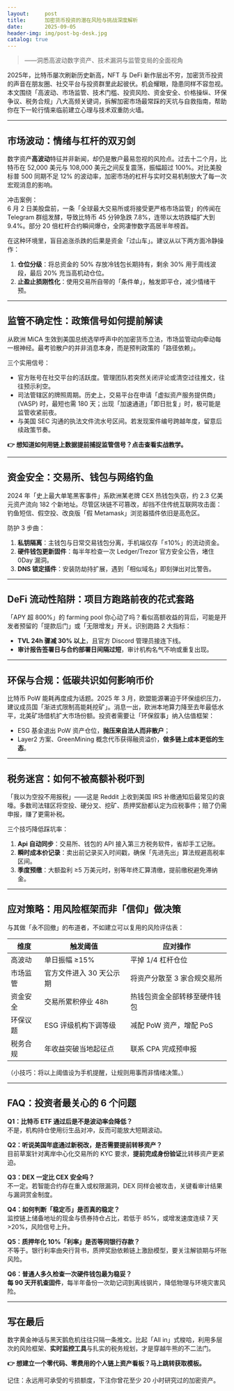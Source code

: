 ```yaml
---
layout:     post
title:      加密货币投资的潜在风险与挑战深度解析
date:       2025-09-05
header-img: img/post-bg-desk.jpg
catalog: true
---
```


> ——洞悉高波动数字资产、技术漏洞与监管变局的全面视角

2025年，比特币屡次刷新历史新高，NFT 与 DeFi 新作层出不穷，加密货币投资的声音在朋友圈、社交平台与投资群里此起彼伏。机会耀眼，隐患同样不容忽视。本文围绕「高波动、市场监管、技术门槛、投资风险、资金安全、价格操纵、环保争议、税务合规」八大高频关键词，拆解加密市场最常踩的天坑与自救指南，帮助你在下一轮行情来临前建立心理与技术双重防火墙。

---

## 市场波动：情绪与杠杆的双刃剑
数字资产**高波动**特征并非新闻，却仍是散户最易忽视的风险点。过去十二个月，比特币在 52,000 美元与 108,000 美元之间反复震荡，振幅超过 100%。对比美股标普 500 同期不足 12% 的波动率，加密市场的杠杆与实时交易机制放大了每一次宏观消息的影响。

冲击案例：  
6 月 2 日美股盘前，一条「全球最大交易所或将接受更严格市场监管」的传闻在 Telegram 群组发酵，导致比特币 45 分钟急跌 7.8%，连带以太坊跌幅扩大到 9.4%。部分 20 倍杠杆合约瞬间爆仓，全网凄惨数字高居半年榜首。

在这种环境里，盲目追涨杀跌的后果是资金「过山车」。建议从以下两方面冷静操作：  
1. **仓位分级**：将总资金的 50% 存放冷钱包长期持有，剩余 30% 用于周线波段，最后 20% 充当高机动仓位。  
2. **止盈止损刚性化**：使用交易所自带的「条件单」，触发即平仓，减少情绪干预。

---

## 监管不确定性：政策信号如何提前解读
从欧洲 MiCA 生效到美国总统选举呼声中的加密货币立法，市场监管动向牵动每一根神经。最考验散户的并非消息本身，而是预判政策的「路径依赖」。

三个实用信号：  
- 官方账号在社交平台的活跃度。管理团队若突然关闭评论或清空过往推文，往往预示利空。  
- 司法管辖区的牌照周期。历史上，交易平台在申请「虚拟资产服务提供商」(VASP) 时，最短也需 180 天；出现「加速通道」「即日批复」时，极可能是监管收紧前夜。  
- 与美国 SEC 沟通的执法文件流水号区间。若发现案件编号跨越年度，留意后续政策节奏。

**👉 想知道如何用链上数据提前捕捉监管信号？点击查看实战教学。**

---

## 资金安全：交易所、钱包与网络钓鱼
2024 年「史上最大单笔黑客事件」系欧洲某老牌 CEX 热钱包失窃，约 2.3 亿美元资产流向 182 个新地址。尽管区块链不可篡改，却挡不住传统互联网攻击面：钓鱼短信、假空投、改良版「假 Metamask」浏览器插件依旧是高危区。

防护 3 步曲：  
1. **私钥隔离**：主钱包与日常交易钱包分离，手机端仅存「≤10%」的流动资金。  
2. **硬件钱包更新固件**：每半年检查一次 Ledger/Trezor 官方安全公告，堵住 0Day 漏洞。  
3. **DNS 锁定插件**：安装防劫持扩展，遇到「相似域名」即刻弹出对比警告。  

---

## DeFi 流动性陷阱：项目方跑路前夜的花式套路
「APY 超 800%」的 farming pool 你心动了吗？看似高额收益的背后，可能是开发者预留的「提款后门」或「无限增发」开关。识别跑路 2 大指标：  
- **TVL 24h 骤减 30% 以上**，且官方 Discord 管理员接连下线。  
- **审计报告签署日与合约部署日间隔过短**，审计机构名气不响或重复出现。  

---

## 环保与合规：低碳共识如何影响币价
比特币 PoW 能耗再度成为话题。2025 年 3 月，欧盟能源署迫于环保组织压力，建议成员国「渐进式限制高能耗挖矿」。消息一出，欧洲本地算力降至去年最低水平，北美矿场借机扩大市场份额。投资者需要让「环保叙事」纳入估值框架：  
- ESG 基金退出 PoW 资产仓位，**抛压来自法人而非散户**；  
- Layer2 方案、GreenMining 概念代币获得融资溢价，**做多链上成本更低的生态**。  

---

## 税务迷宫：如何不被高额补税吓到
「我以为空投不用报税」——这是 Reddit 上收到美国 IRS 补缴通知后最常见的哀嚎。多数司法辖区将空投、硬分叉、挖矿、质押奖励都认定为应税事件；赔了仍需申报，赚了更需补税。

三个技巧降低踩坑率：  
1. **Api 自动同步**：交易所、钱包的 API 接入第三方税务软件，省却手工记账。  
2. **瞬时成本价记录**：卖出前记录买入时间戳，确保「先进先出」算法规避高税率区间。  
3. **季度预缴**：大额盈利 ≥5 万美元时，别等年终汇算清缴，提前缴税避免滞纳金。  

---

## 应对策略：用风险框架而非「信仰」做决策
与其做「永不回撤」的布道者，不如建立可以复用的风险评估表：

| 维度 | 触发阈值 | 应对操作 |
|---|---|---|
| 高波动 | 单日振幅 ≥15% | 平掉 1/4 杠杆仓位 |
| 市场监管 | 官方文件进入 30 天公示期 | 将资产分散至 3 家合规交易所 |
| 资金安全 | 交易所累积停业 48h | 热钱包资金全部转移至硬件钱包 |
| 环保议题 | ESG 评级机构下调等级 | 减配 PoW 资产，增配 PoS |
| 税务合规 | 年收益突破当地起征点 | 联系 CPA 完成预申报 |

（小技巧：将以上阈值设为手机提醒，让规则用事而非情绪决策。）

---

## FAQ：投资者最关心的 6 个问题
**Q1：比特币 ETF 通过后是不是波动率会降低？**  
不是，机构持仓使用衍生品对冲，反而可能放大短期波动。

**Q2：听说美国年底通过新税改，是否需要提前转移资产？**  
目前草案针对离岸中心化交易所的 KYC 要求，**提前完成身份验证**比转移资产更紧迫。

**Q3：DEX 一定比 CEX 安全吗？**  
不一定。若智能合约存在重入或权限漏洞，DEX 同样会被攻击，关键看审计结果与漏洞赏金制度。

**Q4：如何判断「稳定币」是否真的稳定？**  
监控链上储备地址的现金与债券持仓占比，若低于 85%，或增发速度连续 7 天 >20%，风险信号上升。

**Q5：质押年化 10%「利率」是否等同银行存款？**  
不等于。银行利率由央行背书，质押奖励依赖链上激励模型，要关注解锁期与坏账风险。

**Q6：普通人多久检查一次硬件钱包最为稳妥？**  
**每 90 天开机查固件**，每半年备份一次助记词到离线钢片，降低物理与环境灾害风险。

---

## 写在最后
数字黄金神话与黑天鹅危机往往只隔一条推文。比起「All in」式梭哈，利用多层次的风险框架、**实时监控工具**与扎实的税务规划，才是穿越牛熊的不二法门。

**👉 想建立一个零代码、零费用的个人链上资产看板？马上跳转获取模板。**

记住：永远用可承受的亏损额度，下注你曾花至少 20 小时研究过的加密资产。